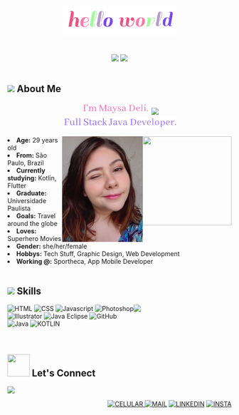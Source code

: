 <body>
<h1 align="center"> <img src="https://raw.githubusercontent.com/maysadeli/maysadeli/main/src/Vanilla-1s-255px.gif"> </h1>
<br>
<div align="center">
<img src="https://media2.giphy.com/media/dtHqn8pY3lzCJLYqyF/200w.webp?cid=ecf05e47510lb10nw0bp5x9hdpz1jkik1yi9wim6qfllfm7u&rid=200w.webp&ct=s"> <img src="https://media0.giphy.com/media/THCMS0bAXK2zfnG7Fm/200w.webp?cid=ecf05e47510lb10nw0bp5x9hdpz1jkik1yi9wim6qfllfm7u&rid=200w.webp&ct=s">
</div>
<br>
<div>
<h2 align="left"> <img src="https://media4.giphy.com/media/3og0IvqGRVwW4tITQs/200w.webp?cid=ecf05e47au6tlfcij05yzrjh8hddd7x29b762reylyhk6gdu&rid=200w.webp&ct=s" width="30"> About Me</h2>
  <p align="center">
    <img src="https://raw.githubusercontent.com/maysadeli/maysadeli/main/src/Vanilla-1s-157px.gif"> <img src="https://user-images.githubusercontent.com/42378118/110234147-e3259600-7f4e-11eb-95be-0c4047144dea.gif" width="30"><br>
    <img src="https://raw.githubusercontent.com/maysadeli/maysadeli/main/src/full.gif">
  <br>
  </p>
<img src="https://media1.giphy.com/media/iDgg0RDBArI1KoswPs/giphy.gif?cid=ecf05e47spiusnge2ceoz3bci8nuyo9g4am3q7tz1yp6hp2l&rid=giphy.gif&ct=s" align="right" width="200" height="200"><img src="https://raw.githubusercontent.com/maysadeli/maysadeli/main/src/Captura%20de%20tela%20de%202022-02-11%2023-48-09.png" align="right">
<li>
<b>Age:</b> 29 years old</li>
<li>
<b>From:</b> São Paulo, Brazil </li>
<li>
<b>Currently studying:</b> Kotlin, Flutter</li>
<li>
<b>Graduate:</b> Universidade Paulista</li>
<li>
<b>Goals:</b> Travel around the globe</li>
<li>
<b>Loves:</b> Superhero Movies</li>
<li>
<b>Gender:</b> she/her/female</li>
<li>
<b>Hobbys:</b> Tech Stuff, Graphic Design, Web Development</li>
<li>
<b>Working @:</b> Sportheca, App Mobile Developer</li>
<br>
</div>
<div>
<h2 align="left"><img src="https://media0.giphy.com/media/kPcMCLzgFuuk3J7nqK/giphy.gif?cid=ecf05e47zs1ntt602stf5f3dw6taeqcl710f320p9gdl00hh&rid=giphy.gif&ct=s" width="40"> Skills </h2>
<p>
</div>
  <img src="https://media0.giphy.com/media/FlJbvchalNGPH6M43X/200.webp?cid=ecf05e470ut1unaxyfs31v5d14u3lr8d9idz2wje4ppng2zh&rid=200.webp&ct=ts" align="right" width="220">
<div>
<p align="left">
    <img src="https://img.icons8.com/nolan/2x/html-5.png" alt="HTML" width="60" height="60"/> <img src="https://img.icons8.com/nolan/2x/css-filetype.png" alt="CSS" width="60" height="60"/> <img src="https://img.icons8.com/nolan/2x/javascript.png" alt="Javascript" width="60" height="60"/> <img src="https://img.icons8.com/nolan/72/adobe-photoshop.png" alt="Photoshop" width="60" height="60"/> <img src="https://img.icons8.com/nolan/72/adobe-illustrator.png" alt="Illustrator" width="60" height="60"/> <img src="https://img.icons8.com/nolan/2x/java-eclipse.png" alt="Java Eclipse" width="60" height="60"/> <img src="https://img.icons8.com/nolan/2x/github.png" alt="GitHub" width="60" height="60"/> <br>
<img src="https://img.icons8.com/external-tal-revivo-solid-tal-revivo/2x/external-java-operating-system-on-a-cell-phone-development-solid-tal-revivo.png" alt="Java" width="40" height="40"/> <img src="https://img.icons8.com/external-tal-revivo-duo-tal-revivo/2x/external-kotlin-a-cross-platform-statically-typed-general-purpose-programming-language-with-type-inference-logo-duo-tal-revivo.png" alt="KOTLIN" width="40" height="40"/>
    </p>
</p>
<br>
<h2><img src="https://media1.giphy.com/media/HcXt65k5em2aFEm7LX/200w.webp?cid=ecf05e47qg1nsvnc5za1ogzsmxur1rlqgtawi9juvl48v00x&rid=200w.webp&ct=s" width="50" height="50"> Let's Connect</h2>
<img src="https://media1.giphy.com/media/Q5pH4UmOiQciITstXU/200.webp?cid=ecf05e47ybcmpxcxpcth0wrox4gimearc2182p0h01f3bma3&rid=200.webp&ct=s" align="left" width="160">
<br>
<p align="right">
  <a href="https://chat.whatsapp.com/ES4Vj8J85EgKswTEjNvwrh"><img src="https://img.icons8.com/nolan/2x/touchscreen-smartphone.png" alt="CELULAR" width="60" height="60"/> </a> <a href="malito:maah.deli@gmail.com"><img src="https://img.icons8.com/nolan/2x/apple-mail.png" alt="MAIL" width="60" height="60"/></a> <a href="https://www.linkedin.com/in/maysa-deli-dos-santos-martins-a6b23b8b/"><img src="https://img.icons8.com/nolan/2x/linkedin.png" alt="LINKEDIN" width="60" height="60"/></a> <a href="https://instagram.com/maysadanti"><img src="https://img.icons8.com/nolan/2x/instagram-new.png" alt="INSTA" width="60" height="60"/></a>
  </p>
</div>
</div>
</body>

